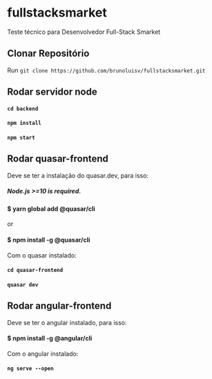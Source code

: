 # fullstacksmarket
Teste técnico para Desenvolvedor Full-Stack Smarket

## Clonar Repositório

Run `git clone https://github.com/brunoluisv/fullstacksmarket.git`

## Rodar servidor node

#### `cd backend` <br>
#### `npm install` <br>
#### `npm start`

## Rodar quasar-frontend

Deve se ter a instalação do quasar.dev, para isso:

##### Node.js >=10 is required.

#### $ yarn global add @quasar/cli
or
#### $ npm install -g @quasar/cli

Com o quasar instalado:
<br>
#### `cd quasar-frontend` <br>
#### `quasar dev`

## Rodar angular-frontend

Deve se ter o angular instalado, para isso: 
#### $ npm install -g @angular/cli

Com o angular instalado: <br>
#### `ng serve --open`
